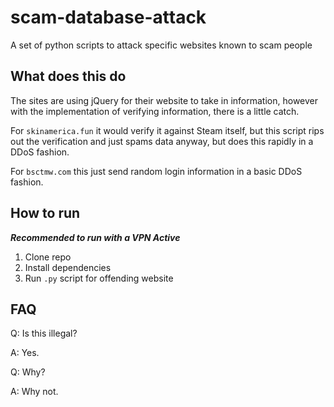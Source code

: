 # scam-database-attack

A set of python scripts to attack specific websites known to scam people

## What does this do

The sites are using jQuery for their website to take in information, however with the implementation of verifying information, there is a little catch.

For `skinamerica.fun` it would verify it against Steam itself, but this script rips out the verification and just spams data anyway, but does this rapidly in a DDoS fashion.

For `bsctmw.com` this just send random login information in a basic DDoS fashion.

## How to run

***Recommended to run with a VPN Active***

1. Clone repo
2. Install dependencies
3. Run `.py` script for offending website

## FAQ

Q: Is this illegal?

A: Yes.

Q: Why?

A: Why not.
